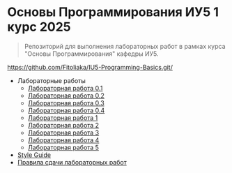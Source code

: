 # Основы Программирования ИУ5    1 курс 2025

> Репозиторий для выполнения лабораторных работ в рамках курса "Основы Программирования" кафедры ИУ5.


https://github.com/Fitoliaka/IU5-Programming-Basics.git/

 - Лабораторные работы
	 - [Лабораторная работа 0.1](https://github.com/Fitoliaka/IU5-Programming-Basics.git/labs/lab-00_1.html)
	 - [Лабораторная работа 0.2](https://github.com/Fitoliaka/IU5-Programming-Basics.git/labs/lab-00_2.html)
	 - [Лабораторная работа 0.3](https://github.com/Fitoliaka/IU5-Programming-Basics.git/labs/lab-00_3.html)
	 - [Лабораторная работа 0.4](https://github.com/Fitoliaka/IU5-Programming-Basics.git/labs/lab-00_4.html)
	 - [Лабораторная работа 1](https://github.com/Fitoliaka/IU5-Programming-Basics.git/labs/cs-lab-01.html)
	 - [Лабораторная работа 2](https://github.com/Fitoliaka/IU5-Programming-Basics.git/labs/cs-lab-02.html)
	 - [Лабораторная работа 3](https://github.com/Fitoliaka/IU5-Programming-Basics.git/labs/cs-lab-03.html)
	 - [Лабораторная работа 4](https://github.com/Fitoliaka/IU5-Programming-Basics.git/labs/cs-lab-04.html)
	 - [Лабораторная работа 5](https://github.com/Fitoliaka/IU5-Programming-Basics.git/labs/cs-lab-05.html)
 - [Style Guide](https://github.com/Fitoliaka/IU5-Programming-Basics.git/cs-style-guide.html)
 - [Правила сдачи лабораторных работ](https://github.com/Fitoliaka/IU5-Programming-Basics.git/cs-rules.html)
